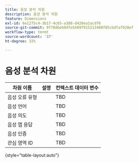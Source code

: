 ```yaml
---
title: 음성 분석 차원
description: 음성 분석 차원
feature: Dimensions
exl-id: 6e1275c4-3b17-4c65-a308-d420ea1acdf6
source-git-commit: 9f70dbeb9dfe54897915213480f05cbdfaf920ef
workflow-type: tm+mt
source-wordcount: '37'
ht-degree: 32%

---
```


# 음성 분석 차원

| 차원 이름 | 설명 | 컨텍스트 데이터 변수 |
| --- | --- | --- |
| 음성 오류 유형 | | TBD |
| 음성 언어 | | TBD |
| 음성 의도 | | TBD |
| 음성 앱 응답 | | TBD |
| 음성 인증 | | TBD |
| 관심 영역 ID | | TBD |

{style="table-layout:auto"}
